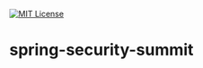  [![MIT License](http://img.shields.io/badge/license-MIT-blue.svg "MIT License")](http://wiesner.mit-license.org)

# spring-security-summit
